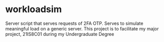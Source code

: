 # workloadsim
Server script that serves requests of 2FA OTP. Serves to simulate meaningful load on a generic server. This project is to facilitate my major project, 21IS8C01 during my Undergraduate Degree
